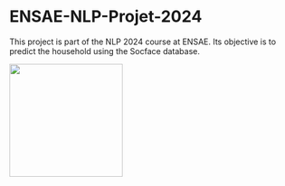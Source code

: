 # ENSAE-NLP-Projet-2024

This project is part of the NLP 2024 course at ENSAE. Its objective is to predict the household using the Socface database.

<img src="https://github.com/ambreetienne/ENSAE-NLP-Projet-2024/assets/116364926/d580b3e8-45e5-4386-89b9-32d44c8169bf" width="200">

